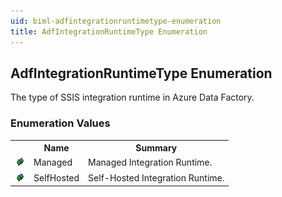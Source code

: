 ```yaml
---
uid: biml-adfintegrationruntimetype-enumeration
title: AdfIntegrationRuntimeType Enumeration
---
```


## AdfIntegrationRuntimeType Enumeration

<div class="LanguageSummary"><div class ="SummaryItem">The type of SSIS integration runtime in Azure Data Factory.</div></div>
<div class="EnumValueGroup">

### Enumeration Values

<table id="EnumValue" class="MemberList"><tbody><tr><th class="MemberTypeIconColumnHeader">&nbsp;</th><th class="MemberNameColumnHeader">Name</th><th class="MemberSummaryColumnHeader">Summary</th></tr><tr class="cd0"><td align="center" class="MemberTypeIcon"><img src="enumValue.png"></img></td><td class="MemberName">Managed</td><td class="MemberSummary"><div class ="SummaryItem">Managed Integration Runtime.</div></td></tr><tr class="cd1"><td align="center" class="MemberTypeIcon"><img src="enumValue.png"></img></td><td class="MemberName">SelfHosted</td><td class="MemberSummary"><div class ="SummaryItem">Self-Hosted Integration Runtime.</div></td></tr></tbody></table>
</div>